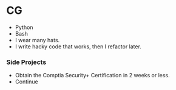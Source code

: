 # CG
- Python
- Bash
- I wear many hats.
- I write hacky code that works, then I refactor later.

### Side Projects
- Obtain the Comptia Security+ Certification in 2 weeks or less.
- Continue 

<!---
ChristianGobin/ChristianGobin is a ✨ special ✨ repository because its `README.md` (this file) appears on your GitHub profile.
You can click the Preview link to take a look at your changes.
--->
